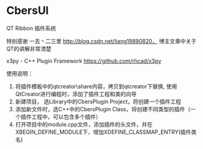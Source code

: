 # CbersUI
QT Ribbon 插件系统

特别感谢 一去丶二三里 http://blog.csdn.net/liang19890820， 博主文章中关于QT的讲解非常清楚

x3py - C++ Plugin Framework
https://github.com/rhcad/x3py

使用说明：
1. 将插件模板中的qtcreator\share内容，拷贝到qtcreator下替换, 使用QtCreator进行编程时，添加了插件工程和类的向导
2. 新建项目， 选Library中的CbersPlugin Project，将创建一个插件工程
3. 添加新文件时，选C++中的CbersPlugin Class，将创建不同类型的插件（一个插件工程中，可以包含多个插件）
4. 打开项目中的module.cpp文件，添加插件的头文件，并在XBEGIN_DEFINE_MODULE下，增加XDEFINE_CLASSMAP_ENTRY(插件类名)